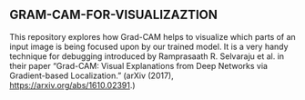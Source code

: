 ## GRAM-CAM-FOR-VISUALIZAZTION
This repository explores how Grad-CAM helps to visualize which parts of an input image is being focused upon by our trained model. It is a very handy technique for debugging introduced by Ramprasaath R. Selvaraju et al. in their paper “Grad-CAM: Visual Explanations from Deep Networks via Gradient-based Localization.” (arXiv (2017), https://arxiv.org/abs/1610.02391.)
